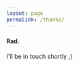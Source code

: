 ```yaml
---
layout: page     
permalink: /thanks/
---
```

<div class="special">
<h4>Rad.</h4>
<p>I'll be in touch shortly &#59;&#41;</p>
</div>
